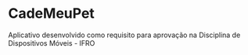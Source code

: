 # CadeMeuPet
Aplicativo desenvolvido como requisito para aprovação na Disciplina de Dispositivos Móveis - IFRO
